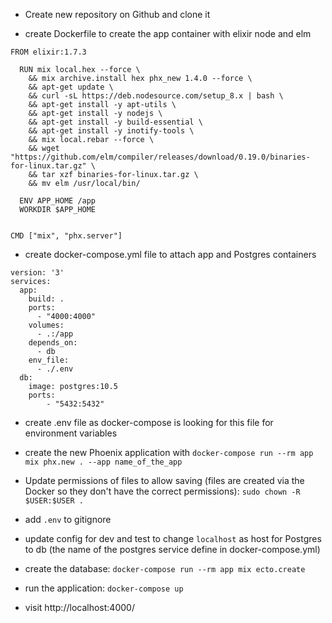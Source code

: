 - Create new repository on Github and clone it

- create Dockerfile to create the app container with elixir node and elm

```
FROM elixir:1.7.3

  RUN mix local.hex --force \
    && mix archive.install hex phx_new 1.4.0 --force \
    && apt-get update \
    && curl -sL https://deb.nodesource.com/setup_8.x | bash \
    && apt-get install -y apt-utils \
    && apt-get install -y nodejs \
    && apt-get install -y build-essential \
    && apt-get install -y inotify-tools \
    && mix local.rebar --force \
    && wget "https://github.com/elm/compiler/releases/download/0.19.0/binaries-for-linux.tar.gz" \
    && tar xzf binaries-for-linux.tar.gz \
    && mv elm /usr/local/bin/

  ENV APP_HOME /app
  WORKDIR $APP_HOME


CMD ["mix", "phx.server"]
```

- create docker-compose.yml file to attach app and Postgres containers

```
version: '3'
services:
  app:
    build: .
    ports:
      - "4000:4000"
    volumes:
      - .:/app
    depends_on:
      - db
    env_file:
      - ./.env
  db:
    image: postgres:10.5
    ports:
        - "5432:5432"
```

- create .env file as docker-compose is looking for this file for environment variables

- create the new Phoenix application with
`docker-compose run --rm app mix phx.new . --app name_of_the_app`

- Update permissions of files to allow saving (files are created via the Docker so they don't have the correct permissions): `sudo chown -R $USER:$USER .`

- add `.env` to gitignore

- update config for dev and test to change `localhost` as host for Postgres to db (the name of the postgres service define in docker-compose.yml)

- create the database: `docker-compose run --rm app mix ecto.create`

- run the application: `docker-compose up`

- visit http://localhost:4000/
